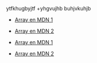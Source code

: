 ytfkhugbyjtf
+yhgvujhb
buhjvkuhjb





* [Array en MDN 1](https://www.youtube.com/)

* [Array en MDN 2](https://instagram.com/) 

* [Array en MDN 1](https://www.youtube.com/)

* [Array en MDN 2](https://instagram.com/) 